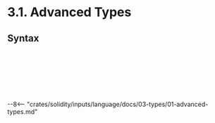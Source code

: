 <!-- This file is generated automatically by infrastructure scripts. Please don't edit by hand. -->

# 3.1. Advanced Types

## Syntax

```{ .ebnf #TypeName }

```

<pre ebnf-snippet="TypeName" style="display: none;"><a href="#TypeName"><span class="k">TypeName</span></a><span class="o"> = </span><a href="#ArrayTypeName"><span class="k">ArrayTypeName</span></a><br /><span class="o">         | </span><a href="#FunctionType"><span class="k">FunctionType</span></a><br /><span class="o">         | </span><a href="#MappingType"><span class="k">MappingType</span></a><br /><span class="o">         | </span><a href="../02-elementary-types#ElementaryType"><span class="k">ElementaryType</span></a><br /><span class="o">         | </span><a href="../../05-expressions/06-identifiers#IdentifierPath"><span class="k">IdentifierPath</span></a><span class="o">;</span></pre>

```{ .ebnf #FunctionType }

```

<pre ebnf-snippet="FunctionType" style="display: none;"><a href="#FunctionType"><span class="k">FunctionType</span></a><span class="o"> = </span><a href="../../01-file-structure/08-keywords#FunctionKeyword"><span class="k">FUNCTION_KEYWORD</span></a><br /><span class="o">               </span><a href="../../02-definitions/08-functions#ParametersDeclaration"><span class="k">ParametersDeclaration</span></a><br /><span class="o">               </span><a href="#FunctionTypeAttributes"><span class="k">FunctionTypeAttributes</span></a><span class="o">?</span><br /><span class="o">               </span><a href="../../02-definitions/08-functions#ReturnsDeclaration"><span class="k">ReturnsDeclaration</span></a><span class="o">?</span><span class="o">;</span></pre>

```{ .ebnf #FunctionTypeAttributes }

```

<pre ebnf-snippet="FunctionTypeAttributes" style="display: none;"><a href="#FunctionTypeAttributes"><span class="k">FunctionTypeAttributes</span></a><span class="o"> = </span><a href="#FunctionTypeAttribute"><span class="k">FunctionTypeAttribute</span></a><span class="o">+</span><span class="o">;</span></pre>

```{ .ebnf #FunctionTypeAttribute }

```

<pre ebnf-snippet="FunctionTypeAttribute" style="display: none;"><a href="#FunctionTypeAttribute"><span class="k">FunctionTypeAttribute</span></a><span class="o"> = </span><a href="../../01-file-structure/08-keywords#InternalKeyword"><span class="k">INTERNAL_KEYWORD</span></a><br /><span class="o">                      | </span><a href="../../01-file-structure/08-keywords#ExternalKeyword"><span class="k">EXTERNAL_KEYWORD</span></a><br /><span class="o">                      | </span><a href="../../01-file-structure/08-keywords#PrivateKeyword"><span class="k">PRIVATE_KEYWORD</span></a><br /><span class="o">                      | </span><a href="../../01-file-structure/08-keywords#PublicKeyword"><span class="k">PUBLIC_KEYWORD</span></a><br /><span class="o">                      | </span><a href="../../01-file-structure/08-keywords#PureKeyword"><span class="k">PURE_KEYWORD</span></a><br /><span class="o">                      | </span><a href="../../01-file-structure/08-keywords#ViewKeyword"><span class="k">VIEW_KEYWORD</span></a><br /><span class="o">                      | </span><a href="../../01-file-structure/08-keywords#PayableKeyword"><span class="k">PAYABLE_KEYWORD</span></a><span class="o">;</span></pre>

```{ .ebnf #MappingType }

```

<pre ebnf-snippet="MappingType" style="display: none;"><a href="#MappingType"><span class="k">MappingType</span></a><span class="o"> = </span><a href="../../01-file-structure/08-keywords#MappingKeyword"><span class="k">MAPPING_KEYWORD</span></a><br /><span class="o">              </span><a href="../../01-file-structure/09-punctuation#OpenParen"><span class="k">OPEN_PAREN</span></a><br /><span class="o">              </span><a href="#MappingKey"><span class="k">MappingKey</span></a><br /><span class="o">              </span><a href="../../01-file-structure/09-punctuation#EqualGreaterThan"><span class="k">EQUAL_GREATER_THAN</span></a><br /><span class="o">              </span><a href="#MappingValue"><span class="k">MappingValue</span></a><br /><span class="o">              </span><a href="../../01-file-structure/09-punctuation#CloseParen"><span class="k">CLOSE_PAREN</span></a><span class="o">;</span></pre>

```{ .ebnf #MappingKey }

```

<pre ebnf-snippet="MappingKey" style="display: none;"><a href="#MappingKey"><span class="k">MappingKey</span></a><span class="o"> = </span><a href="#MappingKeyType"><span class="k">MappingKeyType</span></a><br /><span class="o">             </span><a href="../../05-expressions/06-identifiers#Identifier"><span class="k">IDENTIFIER</span></a><span class="o">?</span><span class="o">;</span><span class="o"> </span><span class="cm">(* Introduced in 0.8.18 *)</span></pre>

```{ .ebnf #MappingKeyType }

```

<pre ebnf-snippet="MappingKeyType" style="display: none;"><a href="#MappingKeyType"><span class="k">MappingKeyType</span></a><span class="o"> = </span><a href="../02-elementary-types#ElementaryType"><span class="k">ElementaryType</span></a><br /><span class="o">               | </span><a href="../../05-expressions/06-identifiers#IdentifierPath"><span class="k">IdentifierPath</span></a><span class="o">;</span></pre>

```{ .ebnf #MappingValue }

```

<pre ebnf-snippet="MappingValue" style="display: none;"><a href="#MappingValue"><span class="k">MappingValue</span></a><span class="o"> = </span><a href="#TypeName"><span class="k">TypeName</span></a><br /><span class="o">               </span><a href="../../05-expressions/06-identifiers#Identifier"><span class="k">IDENTIFIER</span></a><span class="o">?</span><span class="o">;</span><span class="o"> </span><span class="cm">(* Introduced in 0.8.18 *)</span></pre>

--8<-- "crates/solidity/inputs/language/docs/03-types/01-advanced-types.md"
